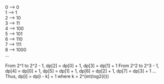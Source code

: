 
0 --> 0 <br />
1 --> 1 <br />
2 --> 10 <br />
3 --> 11 <br />
4 --> 100 <br />
5 --> 101 <br />
6 --> 110 <br />
7 --> 111 <br />
8 --> 1000 <br />
...<br />
<br />
From 2^1 to 2^2 - 1, dp[2] = dp[0] + 1, dp[3] = dp[1] + 1
From 2^2 to 2^3 - 1, dp[4] = dp[0] + 1, dp[5] = dp[1] + 1, dp[6] = dp[2] + 1, dp[7] = dp[3] + 1
...<br />
Thus, dp[i] = dp[i - k] + 1 where k = 2^(int(log2(i)))
